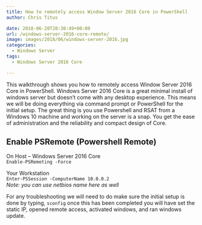```yaml
---
title: How to remotely access Window Server 2016 Core in PowerShell 
author: Chris Titus

date: 2018-06-20T20:30:49+00:00
url: /windows-server-2016-core-remote/
image: images/2018/06/windows-server-2016.jpg
categories:
  - Windows Server
tags:
  - Windows Server 2016 Core

---
```

This walkthrough shows you how to remotely access Window Server 2016 Core in PowerShell. Windows Server 2016 Core is a great minimal install of windows server but doesn&#8217;t come with any desktop experience. This means we will be doing everything via command prompt or PowerShell for the initial setup. The great thing is you use Powershell and RSAT from a Windows 10 machine and working on the server is a snap. You get the ease of administration and the reliability and compact design of Core.<!--more-->

## Enable PSRemote (Powershell Remote)

On Host &#8211; Windows Server 2016 Core  
`Enable-PSRemoting -Force`
  
Your Workstation    
`Enter-PSSession -ComputerName 10.0.0.2`    
_Note: you can use netbios name here as well_

For any troubleshooting we will need to do make sure the initial setup is done by typing, `sconfig` once this has been completed you will have set the static IP, opened remote access, activated windows, and ran windows update.

